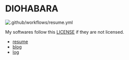 # DIOHABARA

![.github/workflows/resume.yml](https://github.com/diohabara/diohabara/workflows/.github/workflows/resume.yml/badge.svg)

My softwares follow this [LICENSE](https://github.com/diohabara/diohabara/blob/master/LICENSE) if they are not licensed.

- [resume](https://www.overleaf.com/read/wbkbvnmqvmdx)
- [blog](https://diohabara.github.io/)
- [log](https://gist.github.com/diohabara/dec27297869ae93913018ae3746580c4)
